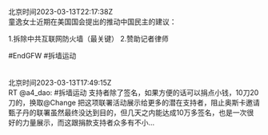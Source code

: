 北京时间2023-03-13T22:17:38Z<br>童逸女士近期在美国国会提出的推动中国民主的建议：

1.拆除中共互联网防火墙（最关键）
2.赞助记者律师

#EndGFW #拆墙运动<br><br><br>北京时间2023-03-13T17:49:15Z<br>RT @a4_dao: #拆墙运动 支持者除了签名，如果方便的话可以捐点小钱，10刀20刀的，换取@Change 把这项联署活动展示给更多的潜在支持者，阻止奥斯卡邀请甄子丹的联署虽然最终没达到目的，但几天之内能达成10万多签名，也是一次很好的力量展示，而这跟捐款支持者众多有不小…<br><br><br>